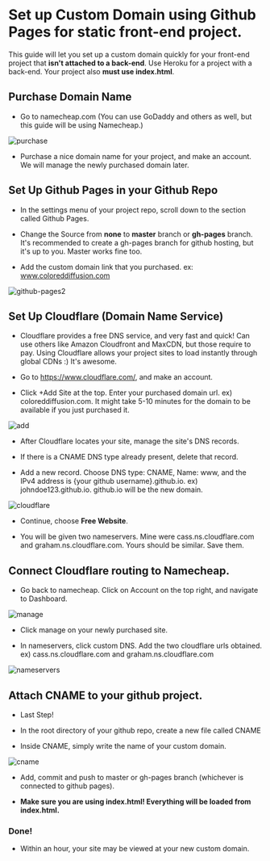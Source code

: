 # Set up Custom Domain using Github Pages for static front-end project.

This guide will let you set up a custom domain quickly for your front-end project that **isn't attached to a back-end**. Use Heroku for a project with a back-end. Your project also **must use index.html**.

## Purchase Domain Name

+ Go to namecheap.com (You can use GoDaddy and others as well, but this guide will be using Namecheap.)

![purchase](https://assets.aaonline.io/fullstack/job-search/projects/js-project/gh-pages-images/purchase-domain-name.png)

+ Purchase a nice domain name for your project, and make an account. We will manage the newly purchased domain later.

## Set Up Github Pages in your Github Repo

+ In the settings menu of your project repo, scroll down to the section called Github Pages.

+ Change the Source from **none** to **master** branch or **gh-pages** branch. It's recommended to create a gh-pages branch for github hosting, but it's up to you. Master works fine too.

+ Add the custom domain link that you purchased. ex: www.coloreddiffusion.com

![github-pages2](https://assets.aaonline.io/fullstack/job-search/projects/js-project/gh-pages-images/gh-pages-source.png)


## Set Up Cloudflare (Domain Name Service)

+ Cloudflare provides a free DNS service, and very fast and quick! Can use others like Amazon Cloudfront and MaxCDN, but those require to pay. Using Cloudflare allows your project sites to load instantly through global CDNs :) It's awesome.

+ Go to https://www.cloudflare.com/, and make an account.

+ Click +Add Site at the top. Enter your purchased domain url. ex) coloreddiffusion.com. It might take 5-10 minutes for the domain to be available if you just purchased it.

![add](https://assets.aaonline.io/fullstack/job-search/projects/js-project/gh-pages-images/add-site.png)

+ After Cloudflare locates your site, manage the site's DNS records.

+ If there is a CNAME DNS type already present, delete that record.

+ Add a new record. Choose DNS type: CNAME, Name: www, and the IPv4 address is {your github username}.github.io. ex) johndoe123.github.io. github.io will be the new domain.

![cloudflare](https://assets.aaonline.io/fullstack/job-search/projects/js-project/gh-pages-images/manage-dns.png)

+ Continue, choose **Free Website**.

+ You will be given two nameservers. Mine were cass.ns.cloudflare.com and graham.ns.cloudflare.com. Yours should be similar. Save them.

## Connect Cloudflare routing to Namecheap.

+ Go back to namecheap. Click on Account on the top right, and navigate to Dashboard.

![manage](https://assets.aaonline.io/fullstack/job-search/projects/js-project/gh-pages-images/manage-domain-namecheap.png)

+ Click manage on your newly purchased site.

+ In nameservers, click custom DNS. Add the two cloudflare urls obtained. ex) cass.ns.cloudflare.com and graham.ns.cloudflare.com

![nameservers](https://assets.aaonline.io/fullstack/job-search/projects/js-project/gh-pages-images/add-cloudflare-to-namecheap.png)

## Attach CNAME to your github project.

+ Last Step!

+ In the root directory of your github repo, create a new file called CNAME

+ Inside CNAME, simply write the name of your custom domain.

![cname](https://assets.aaonline.io/fullstack/job-search/projects/js-project/gh-pages-images/CNAME-in-repo.png)

+ Add, commit and push to master or gh-pages branch (whichever is connected to github pages).

+ **Make sure you are using index.html! Everything will be loaded from index.html.**

### Done!

+ Within an hour, your site may be viewed at your new custom domain.
